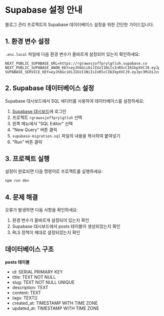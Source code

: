 # Supabase 설정 안내

블로그 관리 프로젝트의 Supabase 데이터베이스 설정을 위한 간단한 가이드입니다.

## 1. 환경 변수 설정

`.env.local` 파일에 다음 환경 변수가 올바르게 설정되어 있는지 확인하세요:

```
NEXT_PUBLIC_SUPABASE_URL=https://rgrawxsjoffprylgtluh.supabase.co
NEXT_PUBLIC_SUPABASE_ANON_KEY=eyJhbGciOiJIUzI1NiIsInR5cCI6IkpXVCJ9.eyJpc3MiOiJzdXBhYmFzZSIsInJlZiI6InJncmF3eHNqb2ZmcHJ5bGd0bHVoIiwicm9sZSI6ImFub24iLCJpYXQiOjE3NDI5NjQ1MDEsImV4cCI6MjA1ODU0MDUwMX0.jsHpbv_dtz_Tgu_MoKN7pzArhSVI5rib8LrX3M6Mnt8
SUPABASE_SERVICE_KEY=eyJhbGciOiJIUzI1NiIsInR5cCI6IkpXVCJ9.eyJpc3MiOiJzdXBhYmFzZSIsInJlZiI6InJncmF3eHNqb2ZmcHJ5bGd0bHVoIiwicm9sZSI6InNlcnZpY2Vfcm9sZSIsImlhdCI6MTc0Mjk2NDUwMSwiZXhwIjoyMDU4NTQwNTAxfQ.fVYfV5nxUorbsSEEJ916YAwiLq5WjEmTjijnolgylwM
```

## 2. Supabase 데이터베이스 설정

Supabase 대시보드에서 SQL 에디터를 사용하여 데이터베이스를 설정하세요:

1. [Supabase 대시보드](https://app.supabase.com)에 로그인
2. 프로젝트 `rgrawxsjoffprylgtluh` 선택
3. 왼쪽 메뉴에서 "SQL Editor" 선택
4. "New Query" 버튼 클릭
5. `supabase-migration.sql` 파일의 내용을 복사하여 붙여넣기
6. "Run" 버튼 클릭

## 3. 프로젝트 실행

설정이 완료되면 다음 명령어로 프로젝트를 실행하세요:

```bash
npm run dev
```

## 4. 문제 해결

오류가 발생하면 다음 사항을 확인하세요:

1. 환경 변수가 올바르게 설정되어 있는지 확인
2. Supabase 대시보드에서 posts 테이블이 생성되었는지 확인
3. RLS 정책이 제대로 설정되었는지 확인

## 데이터베이스 구조

**posts 테이블**
- id: SERIAL PRIMARY KEY
- title: TEXT NOT NULL
- slug: TEXT NOT NULL UNIQUE
- description: TEXT
- content: TEXT
- tags: TEXT[]
- created_at: TIMESTAMP WITH TIME ZONE
- updated_at: TIMESTAMP WITH TIME ZONE
